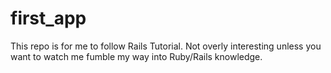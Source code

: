 first_app
=========

This repo is for me to follow Rails Tutorial. Not overly interesting unless you want to watch me fumble my way into Ruby/Rails knowledge.
